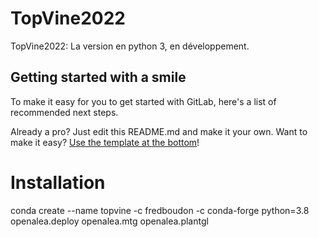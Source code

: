 # TopVine2022

TopVine2022:  La version en python 3, en développement.

## Getting started with a smile

To make it easy for you to get started with GitLab, here's a list of recommended next steps.

Already a pro? Just edit this README.md and make it your own. Want to make it easy? [Use the template at the bottom](#editing-this-readme)!

# Installation
conda create --name topvine -c fredboudon -c conda-forge python=3.8 openalea.deploy openalea.mtg openalea.plantgl
